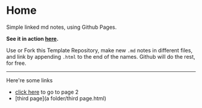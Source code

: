 # Home

Simple linked md notes, using Github Pages.

**See it in action [here](lukestorry.github.io/notes/).**

Use or Fork this Template Repository, make new `.md` notes in different files, and link by appending `.html` to the end of the names.
Github will do the rest, for free.


---
Here're some links

 - [click here](second-page.html) to go to page 2
 - [third page](a folder/third page.html)
